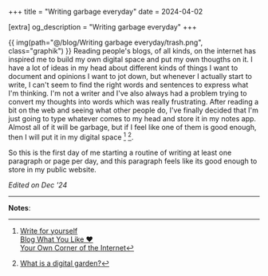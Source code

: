 +++
title = "Writing garbage everyday"
date = 2024-04-02

[extra]
og_description = "Writing garbage everyday"
+++

{{ img(path="@/blog/Writing garbage everyday/trash.png", class="graphik") }} Reading people's blogs, of all kinds, on the internet has inspired me to build my own digital space and put my own thougths on it. I have a lot of ideas in my head about different kinds of things I want to document and opinions I want to jot down, but whenever I actually start to write, I can't seem to find the right words and sentences to express what I'm thinking. I'm not a writer and I've also always had a problem trying to convert my thoughts into words which was really frustrating.
After reading a bit on the web and seeing what other people do, I've finally decided that I'm just going to type whatever comes to my head and store it in my notes app. Almost all of it will be garbage, but if I feel like one of them is good enough, then I will put it in my digital space [^1] [^2]. 

So this is the first day of me starting a routine of writing at least one paragraph or page per day, and this paragraph feels like its good enough to store in my public website.

*Edited on Dec '24*

----
**Notes**:

[^1]: [Write for yourself](https://samhawken.bearblog.dev/write-for-yourself/)\
  [Blog What You Like ❤️](https://brandons-journal.com/post/blog-what-you-like)  
  [Your Own Corner of the Internet](https://sheepdev.xyz/blog/your-own-corner-of-the-internet/)

[^2]: [What is a digital garden?](thunknotes.com)